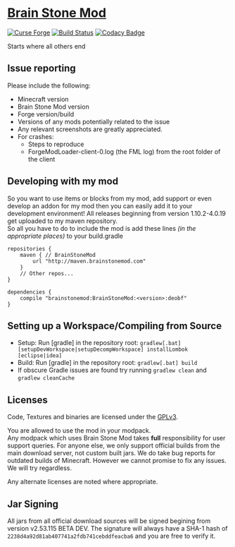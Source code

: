[Brain Stone Mod](https://minecraft.curseforge.com/projects/brain-stone-mod)
============================================================================

[![Curse Forge](http://cf.way2muchnoise.eu/short_250836_downloads.svg)](https://minecraft.curseforge.com/projects/brain-stone-mod)
[![Build Status](https://gitlab.crazyblock-network.net/BrainStone/brainstone/badges/master/build.svg)](https://gitlab.crazyblock-network.net/BrainStone/brainstone/commits/master)
[![Codacy Badge](https://api.codacy.com/project/badge/Grade/5c4ec0299d094cf3a46a3104122bcc76)](https://www.codacy.com/app/BrainStone/brainstone?utm_source=github.com&amp;utm_medium=referral&amp;utm_content=BrainStone/brainstone&amp;utm_campaign=Badge_Grade)

Starts where all others end

Issue reporting
---------------

Please include the following:

* Minecraft version
* Brain Stone Mod version
* Forge version/build
* Versions of any mods potentially related to the issue 
* Any relevant screenshots are greatly appreciated.
* For crashes:
	* Steps to reproduce
	* ForgeModLoader-client-0.log (the FML log) from the root folder of the client

Developing with my mod
----------------------

So you want to use items or blocks from my mod, add support or even develop an addon for my mod then you can easily add it to your development environment! All
releases beginning from version 1.10.2-4.0.19 get uploaded to my maven repository.  
So all you have to do to include the mod is add these lines *(in the appropriate places)* to your build.gradle

    repositories {
        maven { // BrainStoneMod
            url "http://maven.brainstonemod.com"
        }
        // Other repos...
    }
    
    dependencies {
        compile "brainstonemod:BrainStoneMod:<version>:deobf"
    }

Setting up a Workspace/Compiling from Source
--------------------------------------------

* Setup: Run [gradle] in the repository root: `gradlew[.bat] [setupDevWorkspace|setupDecompWorkspace] installLombok [eclipse|idea]`
* Build: Run [gradle] in the repository root: `gradlew[.bat] build`
* If obscure Gradle issues are found try running `gradlew clean` and `gradlew cleanCache`

Licenses
--------

Code, Textures and binaries are licensed under the [GPLv3](https://www.gnu.org/licenses/#GPL).

You are allowed to use the mod in your modpack.  
Any modpack which uses Brain Stone Mod takes **full** responsibility for user support queries. For anyone else, we only support official builds from the main
download server, not custom built jars. We do take bug reports for outdated builds of Minecraft. However we cannot promise to fix any issues. We will try
regardless.

Any alternate licenses are noted where appropriate.

Jar Signing
-----------

All jars from all official download sources will be signed begining from version v2.53.115 BETA DEV. The signature will always have a SHA-1 hash of
`2238d4a92d81ab407741a2fdb741cebddfeacba6` and you are free to verify it.
